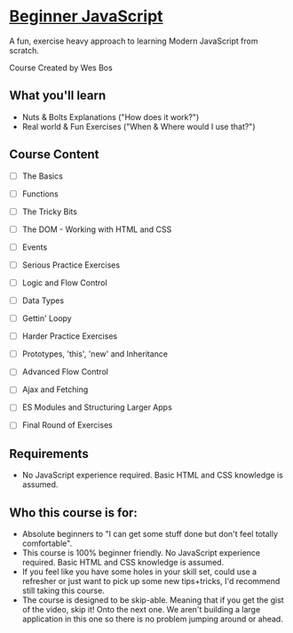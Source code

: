 # [Beginner JavaScript](https://beginnerjavascript.com/)

A fun, exercise heavy approach to learning Modern JavaScript from scratch.

Course Created by Wes Bos


## What you'll learn

- Nuts & Bolts Explanations ("How does it work?")
- Real world & Fun Exercises ("When & Where would I use that?")


## Course Content

- [ ] The Basics
- [ ] Functions
- [ ] The Tricky Bits
- [ ] The DOM - Working with HTML and CSS
- [ ] Events
- [ ] Serious Practice Exercises
- [ ] Logic and Flow Control
- [ ] Data Types
- [ ] Gettin' Loopy
- [ ] Harder Practice Exercises
- [ ] Prototypes, 'this', 'new' and Inheritance
- [ ] Advanced Flow Control
- [ ] Ajax and Fetching
- [ ] ES Modules and Structuring Larger Apps
- [ ] Final Round of Exercises


## Requirements

- No JavaScript experience required. Basic HTML and CSS knowledge is assumed.


## Who this course is for:

- Absolute beginners to "I can get some stuff done but don't feel totally comfortable".
- This course is 100% beginner friendly. No JavaScript experience required. Basic HTML and CSS knowledge is assumed.
- If you feel like you have some holes in your skill set, could use a refresher or just want to pick up some new tips+tricks, I'd recommend still taking this course.
- The course is designed to be skip-able. Meaning that if you get the gist of the video, skip it! Onto the next one. We aren't building a large application in this one so there is no problem jumping around or ahead.
